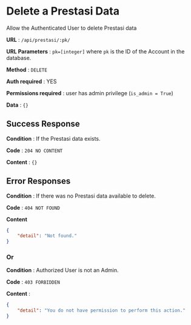 # Delete a Prestasi Data

Allow the Authenticated User to delete Prestasi data

**URL** : `/api/prestasi/:pk/`

**URL Parameters** : `pk=[integer]` where `pk` is the ID of the Account in the
database.

**Method** : `DELETE`

**Auth required** : YES

**Permissions required** : user has admin privilege (`is_admin = True`)

**Data** : `{}`

## Success Response

**Condition** : If the Prestasi data exists.

**Code** : `204 NO CONTENT`

**Content** : `{}`

## Error Responses

**Condition** : If there was no Prestasi data available to delete.

**Code** : `404 NOT FOUND`

**Content**
```json
{
    "detail": "Not found."
}
```

### Or

**Condition** : Authorized User is not an Admin.

**Code** : `403 FORBIDDEN`

**Content** : 
```json
{
    "detail": "You do not have permission to perform this action."
}
```